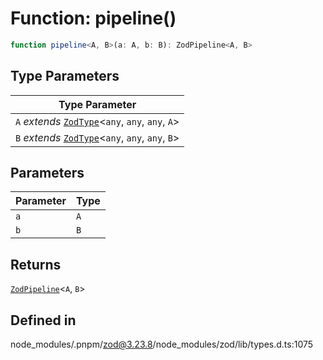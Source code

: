 # Function: pipeline()

```ts
function pipeline<A, B>(a: A, b: B): ZodPipeline<A, B>
```

## Type Parameters

| Type Parameter |
| ------ |
| `A` *extends* [`ZodType`](../classes/ZodType.md)\<`any`, `any`, `any`, `A`\> |
| `B` *extends* [`ZodType`](../classes/ZodType.md)\<`any`, `any`, `any`, `B`\> |

## Parameters

| Parameter | Type |
| ------ | ------ |
| `a` | `A` |
| `b` | `B` |

## Returns

[`ZodPipeline`](../classes/ZodPipeline.md)\<`A`, `B`\>

## Defined in

node\_modules/.pnpm/zod@3.23.8/node\_modules/zod/lib/types.d.ts:1075
